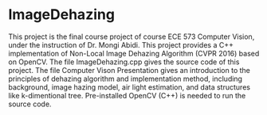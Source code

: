 # ImageDehazing
This project is the final course project of course ECE 573 Computer Vision, under the instruction of Dr. Mongi Abidi.
This project provides a C++ implementation of Non-Local Image Dehazing Algorithm (CVPR 2016) based on OpenCV.
The file ImageDehazing.cpp gives the source code of this project.
The file Computer Vison Presentation gives an introduction to the principles of dehazing algorithm and implementation method, including background, image hazing model, air light estimation, and data structures like k-dimentional tree.
Pre-installed OpenCV (C++) is needed to run the source code.

